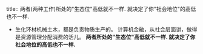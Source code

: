 title:: 两者(两种工作)所处的"生态位"高低就不一样. 就决定了你"社会地位"的高低也不一样.

- 生化环材机械土木，都是负责物质生产的。
  计算机金融，从社会层面讲，做得是资源管理分配消费的活儿。
  **两者所处的"生态位"高低就不一样. 就决定了你社会地位的高低也不一样.**